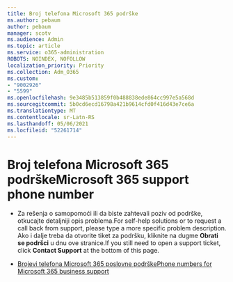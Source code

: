 ```yaml
---
title: Broj telefona Microsoft 365 podrške
ms.author: pebaum
author: pebaum
manager: scotv
ms.audience: Admin
ms.topic: article
ms.service: o365-administration
ROBOTS: NOINDEX, NOFOLLOW
localization_priority: Priority
ms.collection: Adm_O365
ms.custom:
- "9002926"
- "5599"
ms.openlocfilehash: 9e3485b513859f0b488838ede864cc997e5a568d
ms.sourcegitcommit: 5b0cd6ecd16798a421b9614cfd0f416d43e7ce6a
ms.translationtype: MT
ms.contentlocale: sr-Latn-RS
ms.lasthandoff: 05/06/2021
ms.locfileid: "52261714"
---
```

# <a name="microsoft-365-support-phone-number"></a><span data-ttu-id="9c5f0-102">Broj telefona Microsoft 365 podrške</span><span class="sxs-lookup"><span data-stu-id="9c5f0-102">Microsoft 365 support phone number</span></span>

- <span data-ttu-id="9c5f0-103">Za rešenja o samopomoći ili da biste zahtevali poziv od podrške, otkucajte detaljniji opis problema.</span><span class="sxs-lookup"><span data-stu-id="9c5f0-103">For self-help solutions or to request a call back from support, please type a more specific problem description.</span></span>  <span data-ttu-id="9c5f0-104">Ako i dalje treba da otvorite tiket za podršku, kliknite na dugme **Obrati se podršci** u dnu ove stranice.</span><span class="sxs-lookup"><span data-stu-id="9c5f0-104">If you still need to open a support ticket, click **Contact Support** at the bottom of this page.</span></span>

- [<span data-ttu-id="9c5f0-105">Brojevi telefona Microsoft 365 poslovne podrške</span><span class="sxs-lookup"><span data-stu-id="9c5f0-105">Phone numbers for Microsoft 365 business support</span></span>](/microsoft-365/admin/contact-support-for-business-products?view=o365-worldwide&tabs=phone)

